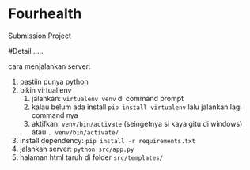 # Fourhealth
Submission Project

#Detail
.....

cara menjalankan server:

1. pastiin punya python
2. bikin virtual env 
    1. jalankan: `virtualenv venv` di command prompt
    2. kalau belum ada install `pip install virtualenv` lalu jalankan lagi command nya
    3. aktifkan: `venv/bin/activate` (seingetnya si kaya gitu di windows) atau `. venv/bin/activate/` 
3. install dependency: `pip install -r requirements.txt`
4. jalankan server: `python src/app.py`
5. halaman html taruh di folder `src/templates/`